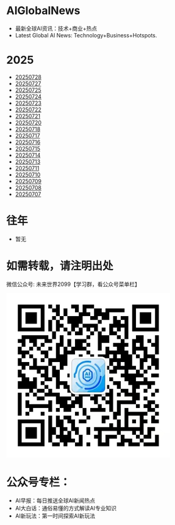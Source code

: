 # AIGlobalNews

- 最新全球AI资讯：技术+商业+热点
- Latest Global AI News: Technology+Business+Hotspots.

# 2025

- [20250728](CN/2025/202507/20250728.md)
- [20250727](CN/2025/202507/20250727.md)
- [20250725](CN/2025/202507/20250725.md)
- [20250724](CN/2025/202507/20250724.md)
- [20250723](CN/2025/202507/20250723.md)
- [20250722](CN/2025/202507/20250722.md)
- [20250721](CN/2025/202507/20250721.md)
- [20250720](CN/2025/202507/20250720.md)
- [20250718](CN/2025/202507/20250718.md)
- [20250717](CN/2025/202507/20250717.md)
- [20250716](CN/2025/202507/20250716.md)
- [20250715](CN/2025/202507/20250715.md)
- [20250714](CN/2025/202507/20250714.md)
- [20250713](CN/2025/202507/20250713.md)
- [20250711](CN/2025/202507/20250711.md)
- [20250710](CN/2025/202507/20250710.md)
- [20250709](CN/2025/202507/20250709.md)
- [20250708](CN/2025/202507/20250708.md)
- [20250707](CN/2025/202507/20250707.md)

# 往年

- 暂无

# 如需转载，请注明出处

微信公众号: 未来世界2099【学习群，看公众号菜单栏】

![微信公众号: 未来世界2099](asset/QRCode.jpg)

# 公众号专栏：

- AI早报：每日推送全球AI新闻热点
- AI大白话：通俗易懂的方式解读AI专业知识
- AI新玩法：第一时间探索AI新玩法


